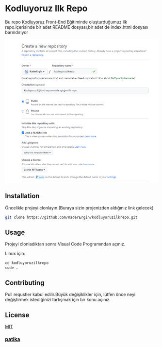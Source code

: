 # Kodluyoruz Ilk Repo
Bu repo [Kodluyoruz](https://www.kodluyoruz.org) Front-End Eğitiminde oluşturduğumuz ilk repo.içerisinde bir adet README dosyası,bir adet de
index.html dosyası barındırıyor

![github](https://github.com/KaderErgin/kodluyoruzilkrepo/blob/main/kodluyoruz_ilk_proje.png?raw=true)

## Installation
Öncelikle projeyi clonlayın.(Buraya sizin projenizden aldığınız link gelecek)

```bash
git clone https://github.com/KaderErgin/kodluyoruzilkrepo.git
```  

## Usage
Projeyi clonladıktan sonra Visual Code Programından açınız.

Linux için:
```linux  
cd kodluyoruzilkrepo
code .
```
## Contributing
Pull requstler kabul edilir.Büyük değişiklikler için, lütfen önce neyi değiştirmek istediğinizi tartışmak için bir konu açınız.

## License
[MIT](https://choosealicense.com/licenses/mit/)

### [patika](https://academy.patika.dev/tr/profile)

